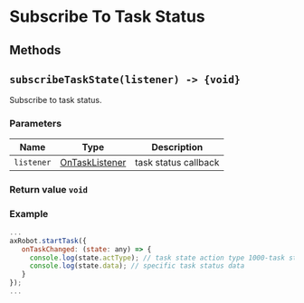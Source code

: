 # Subscribe To Task Status

## Methods

## `subscribeTaskState(listener) -> {void}`

Subscribe to task status.

### Parameters

| Name | Type | Description |
| ---------- | ----------------------------------------- | ------------ |
| `listener` | [OnTaskListener](#/Define-OnTaskListener) | task status callback |

### Return value `void`

### Example

```javascript
...
axRobot.startTask({
   onTaskChanged: (state: any) => {
     console.log(state.actType); // task state action type 1000-task start 14-departure 16-arrive 40-wait for interaction 1001-task complete
     console.log(state.data); // specific task status data
   }
});
...
```
